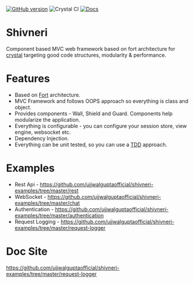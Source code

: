 [![GitHub version](https://badge.fury.io/gh/ujjwalguptaofficial%2Fshivneri.svg)](https://badge.fury.io/gh/ujjwalguptaofficial%2Fshivneri) ![Crystal CI](https://github.com/ujjwalguptaofficial/shivneri/workflows/Crystal%20CI/badge.svg?branch=master) [![Docs](https://img.shields.io/badge/docs-available-brightgreen.svg)](https://shivneriforcrystal.com/)
# Shivneri

Component based MVC web framework based on fort architecture for [crystal](https://crystal-lang.org/) targeting good code structures, modularity & performance.

# Features

* Based on [Fort](https://github.com/ujjwalguptaofficial/fort) architecture.
* MVC Framework and follows OOPS approach so everything is class and object.
* Provides components - Wall, Shield and Guard. Components help modularize the application.
* Everything is configurable - you can configure your session store, view engine, websocket etc.
* Dependency Injection.
* Everything can be unit tested, so you can use a [TDD](https://guide.freecodecamp.org/agile/test-driven-development/) approach.

# Examples

* Rest Api - https://github.com/ujjwalguptaofficial/shivneri-examples/tree/master/rest
* WebSocket - https://github.com/ujjwalguptaofficial/shivneri-examples/tree/master/chat
* Authentication - https://github.com/ujjwalguptaofficial/shivneri-examples/tree/master/authentication
* Request Logging - https://github.com/ujjwalguptaofficial/shivneri-examples/tree/master/request-logger

# Doc Site
https://github.com/ujjwalguptaofficial/shivneri-examples/tree/master/request-logger

